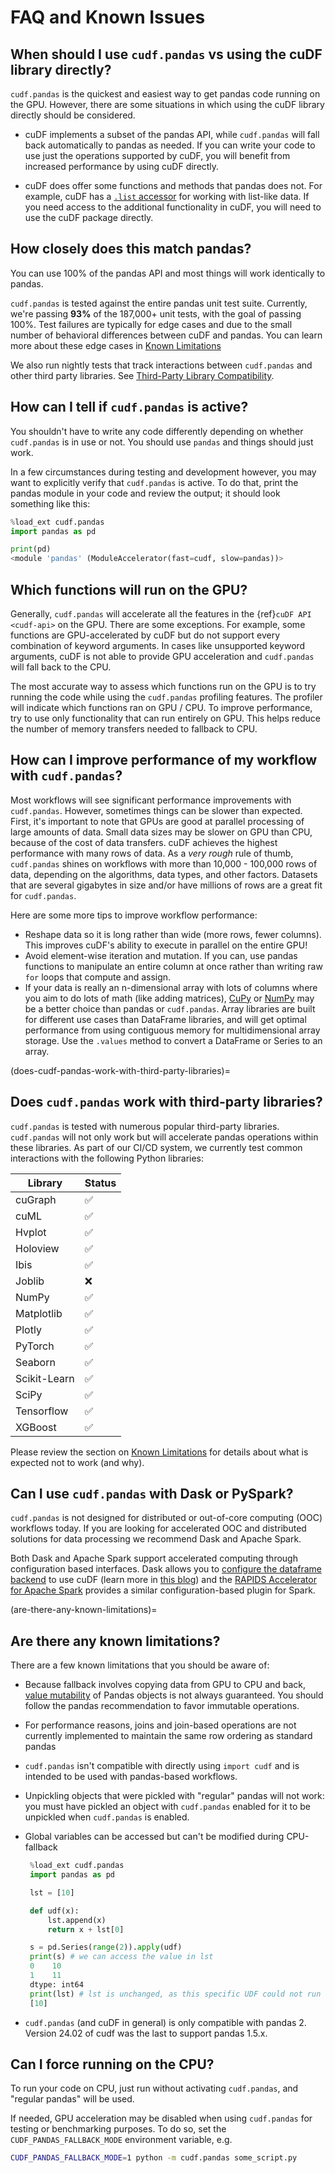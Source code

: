 # FAQ and Known Issues

## When should I use `cudf.pandas` vs using the cuDF library directly?

`cudf.pandas` is the quickest and easiest way to get pandas code
running on the GPU. However, there are some situations in which using
the cuDF library directly should be considered.

- cuDF implements a subset of the pandas API, while `cudf.pandas` will
  fall back automatically to pandas as needed. If you can write your
  code to use just the operations supported by cuDF, you will benefit
  from increased performance by using cuDF directly.

- cuDF does offer some functions and methods that pandas does not. For
  example, cuDF has a [`.list`
  accessor](https://docs.rapids.ai/api/cudf/stable/api_docs/list_handling/)
  for working with list-like data. If you need access to the
  additional functionality in cuDF, you will need to use the cuDF
  package directly.

## How closely does this match pandas?

You can use 100% of the pandas API and most things will work
identically to pandas.

`cudf.pandas` is tested against the entire pandas unit test suite.
Currently, we're passing **93%** of the 187,000+ unit tests, with the
goal of passing 100%. Test failures are typically for edge cases and
due to the small number of behavioral differences between cuDF and
pandas. You can learn more about these edge cases in
[Known Limitations](#are-there-any-known-limitations)

We also run nightly tests that track interactions between
`cudf.pandas` and other third party libraries. See
[Third-Party Library Compatibility](#does-cudf-pandas-work-with-third-party-libraries).

## How can I tell if `cudf.pandas` is active?

You shouldn't have to write any code differently depending on whether
`cudf.pandas` is in use or not. You should use `pandas` and things
should just work.

In a few circumstances during testing and development however, you may
want to explicitly verify that `cudf.pandas` is active. To do that,
print the pandas module in your code and review the output; it should
look something like this:

```python
%load_ext cudf.pandas
import pandas as pd

print(pd)
<module 'pandas' (ModuleAccelerator(fast=cudf, slow=pandas))>
```

## Which functions will run on the GPU?

Generally, `cudf.pandas` will accelerate all the features in the
{ref}`cuDF API <cudf-api>` on the GPU. There are some exceptions. For
example, some functions are GPU-accelerated by cuDF but do not support
every combination of keyword arguments. In cases like unsupported
keyword arguments, cuDF is not able to provide GPU acceleration and
`cudf.pandas` will fall back to the CPU.

The most accurate way to assess which functions run on the GPU is to try
running the code while using the `cudf.pandas` profiling features. The
profiler will indicate which functions ran on GPU / CPU. To improve
performance, try to use only functionality that can run entirely on GPU.
This helps reduce the number of memory transfers needed to fallback to
CPU.

## How can I improve performance of my workflow with `cudf.pandas`?

Most workflows will see significant performance improvements with
`cudf.pandas`. However, sometimes things can be slower than expected.
First, it's important to note that GPUs are good at parallel processing
of large amounts of data. Small data sizes may be slower on GPU than
CPU, because of the cost of data transfers. cuDF achieves the highest
performance with many rows of data. As a _very rough_ rule of thumb,
`cudf.pandas` shines on workflows with more than 10,000 - 100,000 rows
of data, depending on the algorithms, data types, and other factors.
Datasets that are several gigabytes in size and/or have millions of
rows are a great fit for `cudf.pandas`.

Here are some more tips to improve workflow performance:

- Reshape data so it is long rather than wide (more rows, fewer
  columns). This improves cuDF's ability to execute in parallel on the
  entire GPU!
- Avoid element-wise iteration and mutation. If you can, use pandas
  functions to manipulate an entire column at once rather than writing
  raw `for` loops that compute and assign.
- If your data is really an n-dimensional array with lots of columns
  where you aim to do lots of math (like adding matrices),
  [CuPy](https://cupy.dev/) or [NumPy](https://numpy.org/) may be a
  better choice than pandas or `cudf.pandas`. Array libraries are built
  for different use cases than DataFrame libraries, and will get optimal
  performance from using contiguous memory for multidimensional array
  storage. Use the `.values` method to convert a DataFrame or Series to
  an array.

(does-cudf-pandas-work-with-third-party-libraries)=
## Does `cudf.pandas` work with third-party libraries?

`cudf.pandas` is tested with numerous popular third-party libraries.
`cudf.pandas` will not only work but will accelerate pandas operations
within these libraries. As part of our CI/CD system, we currently test
common interactions with the following Python libraries:

| Library          | Status |
|------------------|--------|
| cuGraph          | ✅      |
| cuML             | ✅      |
| Hvplot           | ✅      |
| Holoview         | ✅      |
| Ibis             | ✅      |
| Joblib           | ❌      |
| NumPy            | ✅      |
| Matplotlib       | ✅      |
| Plotly           | ✅      |
| PyTorch          | ✅      |
| Seaborn          | ✅      |
| Scikit-Learn     | ✅      |
| SciPy            | ✅      |
| Tensorflow       | ✅      |
| XGBoost          | ✅      |

Please review the section on [Known Limitations](#are-there-any-known-limitations)
for details about what is expected not to work (and why).

## Can I use `cudf.pandas` with Dask or PySpark?

`cudf.pandas` is not designed for distributed or out-of-core computing
(OOC) workflows today. If you are looking for accelerated OOC and
distributed solutions for data processing we recommend Dask and Apache
Spark.

Both Dask and Apache Spark support accelerated computing through configuration
based interfaces. Dask allows you to [configure the dataframe
backend](https://docs.dask.org/en/latest/how-to/selecting-the-collection-backend.html) to use
cuDF (learn more in [this
blog](https://medium.com/rapids-ai/easy-cpu-gpu-arrays-and-dataframes-run-your-dask-code-where-youd-like-e349d92351d)) and the [RAPIDS Accelerator for Apache Spark](https://nvidia.github.io/spark-rapids/)
provides a similar configuration-based plugin for Spark.

(are-there-any-known-limitations)=
## Are there any known limitations?

There are a few known limitations that you should be aware of:

- Because fallback involves copying data from GPU to CPU and back,
  [value mutability](https://pandas.pydata.org/pandas-docs/stable/getting_started/overview.html#mutability-and-copying-of-data)
  of Pandas objects is not always guaranteed. You should follow the
  pandas recommendation to favor immutable operations.
- For performance reasons, joins and join-based operations are not
  currently implemented to maintain the same row ordering as standard
  pandas
- `cudf.pandas` isn't compatible with directly using `import cudf`
   and is intended to be used with pandas-based workflows.
- Unpickling objects that were pickled with "regular" pandas will not
  work: you must have pickled an object with `cudf.pandas` enabled for
  it to be unpickled when `cudf.pandas` is enabled.
- Global variables can be accessed but can't be modified during CPU-fallback

  ```python
   %load_ext cudf.pandas
   import pandas as pd

   lst = [10]

   def udf(x):
       lst.append(x)
       return x + lst[0]

   s = pd.Series(range(2)).apply(udf)
   print(s) # we can access the value in lst
   0    10
   1    11
   dtype: int64
   print(lst) # lst is unchanged, as this specific UDF could not run on the GPU
   [10]
   ```
- `cudf.pandas` (and cuDF in general) is only compatible with pandas 2. Version
  24.02 of cudf was the last to support pandas 1.5.x.

## Can I force running on the CPU?

To run your code on CPU, just run without activating `cudf.pandas`,
and "regular pandas" will be used.

If needed, GPU acceleration may be disabled when using `cudf.pandas`
for testing or benchmarking purposes. To do so, set the
`CUDF_PANDAS_FALLBACK_MODE` environment variable, e.g.

```bash
CUDF_PANDAS_FALLBACK_MODE=1 python -m cudf.pandas some_script.py
```
